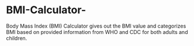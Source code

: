# BMI-Calculator-
Body Mass Index (BMI) Calculator gives out the BMI value and categorizes BMI based on provided information from WHO and CDC for both adults and children.
